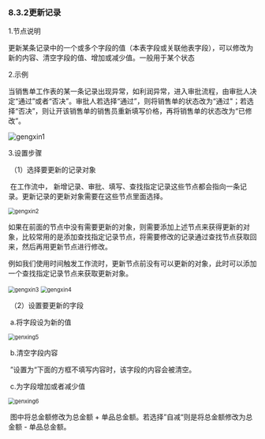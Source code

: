 ### 8.3.2更新记录

1.节点说明

​	更新某条记录中的一个或多个字段的值（本表字段或关联他表字段），可以修改为新的内容、清空字段的值、增加或减少值。一般用于某个状态

2.示例

​	当销售单工作表的某一条记录出现异常，如利润异常，进入审批流程，由审批人决定“通过”或者“否决”。审批人若选择“通过”，则将销售单的状态改为“通过"；若选择“否决”，则让开该销售单的销售员重新填写价格，再将销售单的状态改为“已修改”。

![gengxin1](./image/workflow/workflownode/update/gengxin1.png)

3.设置步骤

​	（1）选择要更新的记录对象

​		在工作流中， 新增记录、审批、填写、查找指定记录这些节点都会指向一条记录。更新记录的更新对象需要在这些节点里面选择。

<img src="./image/workflow/workflownode/update/gengxin2.png" alt="gengxin2" style="zoom: 80%;" />

​		如果在前面的节点中没有需要更新的对象，则需要添加上述节点来获得更新的对象，比较常用的是添加查找指定记录节点，将需要修改的记录通过查找节点获取回来，然后再用更新节点进行修改。

​		例如我们使用时间触发工作流时，更新节点前没有可以更新的对象，此时可以添加一个查找指定记录节点来获取更新对象。

<img src="./image/workflow/workflownode/update/gengxin3.png" alt="gengxin3" style="zoom:80%;" />

<img src="./image/workflow/workflownode/update/gengxin4.png" alt="gengxin4" style="zoom:80%;" />

​	（2）设置要更新的字段

​		a.将字段设为新的值

<img src="./image/workflow/workflownode/update/genxing5.png" alt="genxing5" style="zoom:80%;" />

​		b.清空字段内容

​			”设置为“下面的方框不填写内容时，该字段的内容会被清空。

​		c.为字段增加或者减少值

<img src="./image/workflow/workflownode/update/genxing6.png" alt="genxing6" style="zoom:80%;" />

​			图中将总金额修改为总金额 + 单品总金额。若选择”自减“则是将总金额修改为总金额 - 单品总金额。